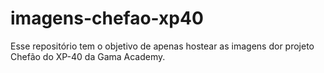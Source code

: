 # imagens-chefao-xp40
Esse repositório tem o objetivo de apenas hostear as imagens dor projeto Chefão do XP-40 da Gama Academy.

